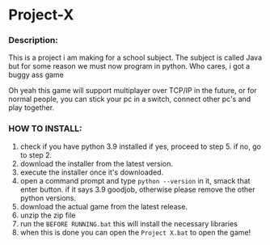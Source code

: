 # Project-X
### Description:
This is a project i am making for a school subject.
The subject is called Java but for some reason we must now program in python.
Who cares, i got a buggy ass game

Oh yeah this game will support multiplayer over TCP/IP in the future, or for normal people, you can stick your pc in a switch, connect other pc's and play together.

### HOW TO INSTALL:
1. check if you have python 3.9 installed
if yes, proceed to step 5.
if no, go to step 2.
2. download the installer from the latest version.
3. execute the installer once it's downloaded.
4. open a command prompt and type `python --version` in it, smack that enter button.
if it says 3.9 goodjob, otherwise please remove the other python versions.
5. download the actual game from the latest release.
6. unzip the zip file
7. run the `BEFORE RUNNING.bat`
this will install the necessary libraries
8. when this is done you can open the `Project X.bat` to open the game!
